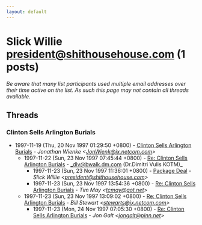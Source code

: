 ```yaml
---
layout: default
---
```


# Slick Willie <president@shithousehouse.com> (1 posts)

_Be aware that many list participants used multiple email addresses over their time active on the list. As such this page may not contain all threads available._

## Threads

### Clinton Sells Arlington Burials
+ 1997-11-19 (Thu, 20 Nov 1997 01:29:50 +0800) - [Clinton Sells Arlington Burials](/archive/1997/11/91a15387ee40adeae5391a1345d0d46239d7314e1b2de7ba139b49e83bbc47d0) - _Jonathan Wienke \<JonWienk@ix.netcom.com\>_
  + 1997-11-22 (Sun, 23 Nov 1997 07:45:44 +0800) - [Re: Clinton Sells Arlington Burials](/archive/1997/11/315f2b1f4e633f894ca3301f7c846a94a246da6cc0464f29bc7e500e26b0917b) - _dlv@bwalk.dm.com (Dr.Dimitri Vulis KOTM)_
    + 1997-11-23 (Sun, 23 Nov 1997 11:36:01 +0800) - [Package Deal](/archive/1997/11/eb0aeac88d8772eeb6c49eb6ff40349ab9fff9350aee997f3d225363872d225e) - _Slick Willie \<president@shithousehouse.com\>_
    + 1997-11-23 (Sun, 23 Nov 1997 13:54:36 +0800) - [Re: Clinton Sells Arlington Burials](/archive/1997/11/19a7b72b01612cddc9301da4b57d91f5203f91b9c92d5c583127130156155f9e) - _Tim May \<tcmay@got.net\>_
  + 1997-11-23 (Sun, 23 Nov 1997 13:09:02 +0800) - [Re: Clinton Sells Arlington Burials](/archive/1997/11/efa5ec5edc30a9df32be111aae49a808cc7ba928745a362d6e6ebcff1cb47740) - _Bill Stewart \<stewarts@ix.netcom.com\>_
    + 1997-11-23 (Mon, 24 Nov 1997 07:05:30 +0800) - [Re: Clinton Sells Arlington Burials](/archive/1997/11/ff70799fc478c11f98545dc2f54879294b25b542730b71ac55ecc042ca768d6e) - _Jon Galt \<jongalt@pinn.net\>_

